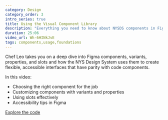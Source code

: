 ```yaml
---
category: Design
category_order: 3
intro_series: true
title: Using the Visual Component Library
description: "Everything you need to know about NYSDS components in Figma, from basics like inserting into projects to advanced tips like building your own."
duration: 25:06
video_url: Wh-6HINkJvE
tags: components,usage,foundations
---
```

Chef Leo takes you on a deep dive into Figma components, variants, properties, and slots and how the NYS Design System uses them to create flexible, accessible interfaces that have parity with code components.

In this video:
- Choosing the right component for the job
- Customizing components with variants and properties
- Using slots effectively
- Accessibility tips in Figma

[Explore the code](https://github.com/its-hcd/nysds)
